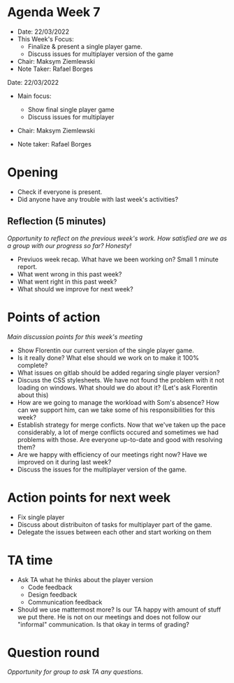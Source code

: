 # Agenda Week 7

- Date: 22/03/2022
- This Week's Focus:
  - Finalize & present a single player game. 
  - Discuss issues for multiplayer version of the game
- Chair: Maksym Ziemlewski
- Note Taker: Rafael Borges


Date:           22/03/2022
* Main focus:     
    * Show final single player game
    * Discuss issues for multiplayer

* Chair:          Maksym Ziemlewski
* Note taker:     Rafael Borges



# Opening
- Check if everyone is present.
- Did anyone have any trouble with last week's activities?

## Reflection (5 minutes)

_Opportunity to reflect on the previous week's work. How satisfied are we as a group with our progress so far? Honesty!_

- Previuos week recap. What have we been working on? Small 1 minute report.
- What went wrong in this past week?
- What went right in this past week?
- What should we improve for next week?


# Points of action
_Main discussion points for this week's meeting_

- Show Florentin our current version of the single player game. 
- Is it really done? What else should we work on to make it 100% complete?
- What issues on gitlab should be added regaring single player version?
- Discuss the CSS stylesheets. We have not found the problem with it not loading on windows. What should we do about it? (Let's ask Florentin about this)
- How are we going to manage the workload with Som's absence? How can we support him, can we take some of his responsibilities for this week?
- Establish strategy for merge conficts. Now that we've taken up the pace considerably, a lot of merge conflicts occured and sometimes we had problems with those. Are everyone up-to-date and good with resolving them?
- Are we happy with efficiency of our meetings right now? Have we improved on it during last week?
- Discuss the issues for the multiplayer version of the game.

# Action points for next week
- Fix single player
- Discuss about distribuiton of tasks for multiplayer part of the game.
- Delegate the issues between each other and start working on them


# TA time
- Ask TA what he thinks about the  player version
    - Code feedback
    - Design feedback
    - Communication feedback
- Should we use mattermost more? Is our TA happy with amount of stuff we put there. He is not on our meetings and does not follow our "informal" communication. Is that okay in terms of grading?

# Question round
*Opportunity for group to ask TA any questions.*


